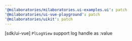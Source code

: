 ```yaml
---
'@milaboratories/milaboratories.ui-examples.ui': patch
'@milaboratories/ui-vue-playground': patch
'@milaboratories/uikit': patch
---
```


[sdk/ui-vue] `PlLogView` support log handle as :value
